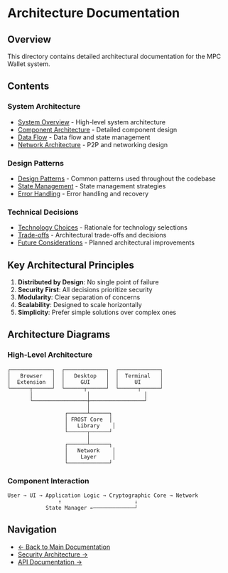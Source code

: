 # Architecture Documentation

## Overview

This directory contains detailed architectural documentation for the MPC Wallet system.

## Contents

### System Architecture
- [System Overview](system-overview.md) - High-level system architecture
- [Component Architecture](component-architecture.md) - Detailed component design
- [Data Flow](data-flow.md) - Data flow and state management
- [Network Architecture](network-architecture.md) - P2P and networking design

### Design Patterns
- [Design Patterns](design-patterns.md) - Common patterns used throughout the codebase
- [State Management](state-management.md) - State management strategies
- [Error Handling](error-handling.md) - Error handling and recovery

### Technical Decisions
- [Technology Choices](technology-choices.md) - Rationale for technology selections
- [Trade-offs](trade-offs.md) - Architectural trade-offs and decisions
- [Future Considerations](future-considerations.md) - Planned architectural improvements

## Key Architectural Principles

1. **Distributed by Design**: No single point of failure
2. **Security First**: All decisions prioritize security
3. **Modularity**: Clear separation of concerns
4. **Scalability**: Designed to scale horizontally
5. **Simplicity**: Prefer simple solutions over complex ones

## Architecture Diagrams

### High-Level Architecture
```
┌─────────────┐  ┌─────────────┐  ┌─────────────┐
│   Browser   │  │   Desktop   │  │  Terminal   │
│  Extension  │  │     GUI     │  │     UI      │
└──────┬──────┘  └──────┬──────┘  └──────┬──────┘
       │                 │                 │
       └─────────────────┼─────────────────┘
                         │
                  ┌──────┴──────┐
                  │ FROST Core  │
                  │   Library    │
                  └──────┬──────┘
                         │
                  ┌──────┴──────┐
                  │   Network    │
                  │    Layer     │
                  └─────────────┘
```

### Component Interaction
```
User → UI → Application Logic → Cryptographic Core → Network
                ↑                       ↓
            State Manager ←─────────────┘
```

## Navigation

- [← Back to Main Documentation](../README.md)
- [Security Architecture →](../security/README.md)
- [API Documentation →](../api/README.md)